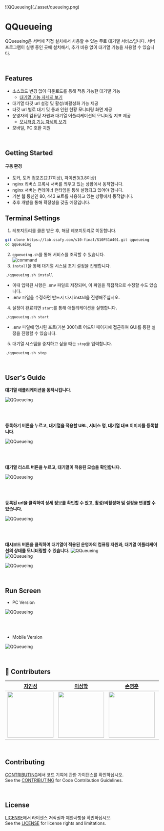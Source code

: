<br>
![QQueueing](./.asset/queueing.png)  

<br>

<div align="left">
    <h1>QQueueing</h1>
</div>

QQueueing은 서버에 직접 설치해서 사용할 수 있는 무료 대기열 서비스입니다. 서버 프로그램이 실행 중인 곳에 설치해서, 추가 비용 없이 대기열 기능을 사용할 수 있습니다.

<br>

## Features

- 소스코드 변경 없이 다운로드를 통해 적용 가능한 대기열 기능
  - [대기열 기능 자세히 보기](https://lab.ssafy.com/s10-final/S10P31A401/-/wikis/features/queueing)
- 대기열 타깃 url 설정 및 활성/비활성화 기능 제공
- 타깃 url 별로 대기 및 통과 인원 현황 모니터링 화면 제공
- 운영자의 컴퓨팅 자원과 대기열 어플리케이션의 모니터링 지표 제공
  - [모니터링 기능 자세히 보기](https://lab.ssafy.com/s10-final/S10P31A401/-/wikis/features/monitoring)
- 모바일, PC 호환 지원


<br>

## Getting Started
#### 구동 환경
 - 도커, 도커 컴포즈(2.17이상), 파이썬3(3.8이상)
 - nginx 리버스 프록시 서버를 띄우고 있는 상황에서 동작합니다.
- nginx 서버는 컨테이너 런타임을 통해 실행되고 있어야 합니다.
- 기본 웹 통신인 80, 443 포트를 사용하고 있는 상황에서 동작합니다.
- 추후 개발을 통해 확장성을 갖출 예정입니다.

## Terminal Settings
1. 레포지토리를 클론 받은 후, 해당 레포지토리로 이동합니다.
```sh
git clone https://lab.ssafy.com/s10-final/S10P31A401.git qqueueing
cd qqueueing
```
2. `qqueueing.sh`를 통해 서비스를 조작할 수 있습니다.   
![command](./.asset/qqu-command.png)      
3. `install`을 통해 대기열 시스템 초기 설정을 진행합니다.
```sh
./qqueueing.sh install
```
  - 이때 입력된 사항은 .env 파일로 저장되며, 이 파일을 직접적으로 수정할 수도 있습니다.
  - .env 파일을 수정하면 반드시 다시 install을 진행해주십시오.  
4. 설정이 완료되면 `start`를 통해 애플리케이션을 실행합니다.
```sh
./qqueueing.sh start
```
- .env 파일에 명시된 포트(기본 3001)로 어드민 페이지에 접근하여 GUI를 통한 설정을 진행할 수 있습니다.
5. 대기열 시스템을 중지하고 싶을 때는 `stop`을 입력합니다.
```sh
./qqueueing.sh stop
```

<br>

## User's Guide

<b>대기열 애플리케이션을 동작시킵니다.</b>

![QQueueing](./.asset/대기열_첫_화면.PNG) 
<br><br><br><br>

<b>등록하기 버튼을 누르고, 대기열을 적용할 URL, 서비스 명, 대기열 대표 이미지를 등록합니다.</b>

![QQueueing](./.asset/대기열_등록_화면.PNG) 
<br><br><br><br>

<b>대기열 리스트 버튼을 누르고, 대기열이 적용된 모습을 확인합니다.</b>

![QQueueing](./.asset/대기열_리스트_화면.PNG) 
<br><br><br><br>

<b>등록된 url을 클릭하여 상세 정보를 확인할 수 있고, 활성/비활성화 및 설정을 변경할 수 있습니다. </b>

![QQueueing](./.asset/url_상세_정보_화면.PNG) 
<br><br><br><br>

<b>대시보드 버튼을 클릭하여 대기열이 적용된 운영자의 컴퓨팅 자원과, 대기열 어플리케이션의 상태를 모니터링할 수 있습니다.</b>
![QQueueing](./.asset/대쉬보드_gif.gif) 
<br>
![QQueueing](./.asset/사용자_컴퓨팅_자원_모니터링_gif.gif) 

![QQueueing](./.asset/대기열_애플리케이션_모니터링_gif.gif) 

<br>

## Run Screen

- PC Version <br>

![QQueueing](./.asset/pc_대기열_gif.gif) 
<br><br><br><br>

- Mobile Version <br>

![QQueueing](./.asset/모바일_대기열_gif.gif) 

<br>

## 👩 Contributers

| [지인성](https://github.com/JIINSUNG)                                                     | [이상학](https://github.com/yee950419)                                                             | [손영훈](https://github.com/syhuni)                                                       | [신문영](https://github.com/ztrl)                                                         | [김동건](https://github.com/Zerotay)                                                      | [강이규](https://github.com/EhighG)                                                              |
| ----------------------------------------------------------------------------------------- | -------------------------------------------------------------------------------------------------- | ----------------------------------------------------------------------------------------- | ----------------------------------------------------------------------------------------- | ----------------------------------------------------------------------------------------- | ------------------------------------------------------------------------------------------------ |
| <img src="https://avatars.githubusercontent.com/u/49591292?v=4" width="150" height="150"> | <img src="https://avatars.githubusercontent.com/u/65946607?v=4" width="150" height="150">          | <img src="https://avatars.githubusercontent.com/u/74291750?v=4" width="150" height="150"> | <img src="https://avatars.githubusercontent.com/u/88647858?v=4" width="150" height="150"> | <img src="https://avatars.githubusercontent.com/u/67823010?v=4" width="150" height="150"> | <img src="https://avatars.githubusercontent.com/u/71206505?v=4" width="150" height="150">        |

<br>

## Contributing

[CONTRIBUTING](./CONTRIBUTING_KOR.md)에서 코드 기여에 관한 가이던스를 확인하십시오.  
See the [CONTRIBUTING](./CONTRIBUTING.md) for Code Contribution Guidelines.

<br>

## License

[LICENSE](./LICENSE)에서 라이센스 저작권과 제한사항을 확인하십시오.  
See the [LICENSE](./LICENSE) for license rights and limitations.
